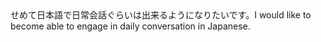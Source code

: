 <tr><td>せめて日本語で日常会話ぐらいは出来るようになりたいです。<td><tr><tr><td>I would like to become able to engage in daily conversation in Japanese.<td><tr></table>

